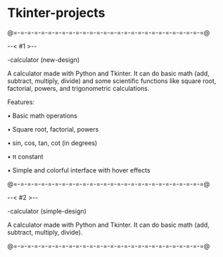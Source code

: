 # Tkinter-projects

@=-=-=-=-=-=-=-=-=-=-=-=-=-=-=-=-=-=-=-=-=-=-=-=-=-=-=-=@

--< #1 >--

-calculator (new-design)

A calculator made with Python and Tkinter.
It can do basic math (add, subtract, multiply, divide)
and some scientific functions like square root, factorial,
powers, and trigonometric calculations.

Features:

  • Basic math operations
  
  • Square root, factorial, powers
  
  • sin, cos, tan, cot (in degrees)
  
  • π constant
  
  • Simple and colorful interface with hover effects

@=-=-=-=-=-=-=-=-=-=-=-=-=-=-=-=-=-=-=-=-=-=-=-=-=-=-=-=@

--< #2 >--

-calculator (simple-design)

A calculator made with Python and Tkinter.
It can do basic math (add, subtract, multiply, divide).


@=-=-=-=-=-=-=-=-=-=-=-=-=-=-=-=-=-=-=-=-=-=-=-=-=-=-=-=@

